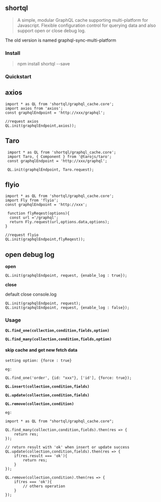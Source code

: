 ## shortql

> A simple, modular GraphQL cache supporting multi-platform for Javascript.
> Flexible configuration control for querying data and also support open or close debug log.

The old version is named graphql-sync-multi-platform


### Install

> npm install shortql --save

### Quickstart

## axios

    import * as QL from 'shortql/graphql_cache.core';
    import axios from 'axios';
    const graphqlEndpoint = 'http://xxx/graphql';

    //request axios
    QL.init(graphqlEndpoint,axios));

## Taro

     import * as QL from 'shortql/graphql_cache.core';
     import Taro, { Component } from '@tarojs/taro';
     const graphqlEndpoint = 'http://xxx/graphql';

     QL.init(graphqlEndpoint, Taro.request);

## flyio

    import * as QL from 'shortql/graphql_cache.core';
    import Fly from 'flyio';
    const graphqlEndpoint = 'http://xxx';

     function flyReqest(options){
      const url ='/graphql';
      return Fly.request(url,options.data,options);
    }

    //request flyio
    QL.init(graphqlEndpoint,flyReqest));

## open debug log

**open**

    QL.init(graphqlEndpoint, request, {enable_log : true});

**close**

default close console.log

    QL.init(graphqlEndpoint, request);
    QL.init(graphqlEndpoint, request, {enable_log : false});

### Usage

**` QL.find_one(collection,condition,fields,option) `**

**` QL.find_many(collection,condition,fields,option) `**

#### skip cache and get new fetch data

    setting option: {force : true}

    eg:

    QL.find_one('order', {id: "xxx"}, ['id'], {force: true});

**` QL.insert(collection,condition,fields) `**

**` QL.update(collection,condition,fields) `**

**` QL.remove(collection,condition) `**

    eg:

    import * as QL from "shortql/graphql_cache.core";

    QL.find_many(collection,condition,fields).then(res => {
        return res;
    });

    // return result with 'ok' when insert or update success
    QL.update(collection,condition,fields).then(res => {
        if(res.result === 'ok'){
            return res;
        }
    });

    QL.remove(collection,condition).then(res => {
        if(res === 'ok'){
            // others operation
        }
    });
